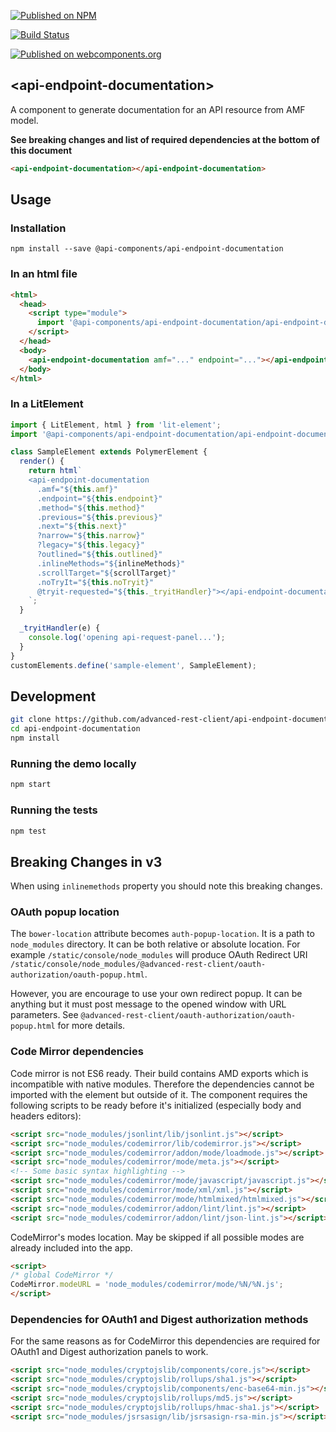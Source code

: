 [![Published on NPM](https://img.shields.io/npm/v/@api-components/api-endpoint-documentation.svg)](https://www.npmjs.com/package/@api-components/api-endpoint-documentation)

[![Build Status](https://travis-ci.org/advanced-rest-client/api-endpoint-documentation.svg?branch=stage)](https://travis-ci.org/advanced-rest-client/api-endpoint-documentation)

[![Published on webcomponents.org](https://img.shields.io/badge/webcomponents.org-published-blue.svg)](https://www.webcomponents.org/element/advanced-rest-client/api-endpoint-documentation)

## &lt;api-endpoint-documentation&gt;

A component to generate documentation for an API resource from AMF model.

**See breaking changes and list of required dependencies at the bottom of this document**

```html
<api-endpoint-documentation></api-endpoint-documentation>
```

## Usage

### Installation
```
npm install --save @api-components/api-endpoint-documentation
```

### In an html file

```html
<html>
  <head>
    <script type="module">
      import '@api-components/api-endpoint-documentation/api-endpoint-documentation.js';
    </script>
  </head>
  <body>
    <api-endpoint-documentation amf="..." endpoint="..."></api-endpoint-documentation>
  </body>
</html>
```

### In a LitElement

```js
import { LitElement, html } from 'lit-element';
import '@api-components/api-endpoint-documentation/api-endpoint-documentation.js';

class SampleElement extends PolymerElement {
  render() {
    return html`
    <api-endpoint-documentation
      .amf="${this.amf}"
      .endpoint="${this.endpoint}"
      .method="${this.method}"
      .previous="${this.previous}"
      .next="${this.next}"
      ?narrow="${this.narrow}"
      ?legacy="${this.legacy}"
      ?outlined="${this.outlined}"
      .inlineMethods="${inlineMethods}"
      .scrollTarget="${scrollTarget}"
      .noTryIt="${this.noTryit}"
      @tryit-requested="${this._tryitHandler}"></api-endpoint-documentation>
    `;
  }

  _tryitHandler(e) {
    console.log('opening api-request-panel...');
  }
}
customElements.define('sample-element', SampleElement);
```

## Development

```sh
git clone https://github.com/advanced-rest-client/api-endpoint-documentation
cd api-endpoint-documentation
npm install
```

### Running the demo locally

```sh
npm start
```

### Running the tests
```sh
npm test
```

## Breaking Changes in v3

When using `inlinemethods` property you should note this breaking changes.

### OAuth popup location

The `bower-location` attribute becomes `auth-popup-location`.
It is a path to `node_modules` directory. It can be both relative or absolute location. For example `/static/console/node_modules` will produce OAuth Redirect URI `/static/console/node_modules/@advanced-rest-client/oauth-authorization/oauth-popup.html`.

However, you are encourage to use your own redirect popup. It can be anything but it must post message to the opened window with URL parameters. See `@advanced-rest-client/oauth-authorization/oauth-popup.html` for more details.

### Code Mirror dependencies

Code mirror is not ES6 ready. Their build contains AMD exports which is incompatible with native modules. Therefore the dependencies cannot be imported with the element but outside of it.
The component requires the following scripts to be ready before it's initialized (especially body and headers editors):

```html
<script src="node_modules/jsonlint/lib/jsonlint.js"></script>
<script src="node_modules/codemirror/lib/codemirror.js"></script>
<script src="node_modules/codemirror/addon/mode/loadmode.js"></script>
<script src="node_modules/codemirror/mode/meta.js"></script>
<!-- Some basic syntax highlighting -->
<script src="node_modules/codemirror/mode/javascript/javascript.js"></script>
<script src="node_modules/codemirror/mode/xml/xml.js"></script>
<script src="node_modules/codemirror/mode/htmlmixed/htmlmixed.js"></script>
<script src="node_modules/codemirror/addon/lint/lint.js"></script>
<script src="node_modules/codemirror/addon/lint/json-lint.js"></script>
```

CodeMirror's modes location. May be skipped if all possible modes are already included into the app.

```html
<script>
/* global CodeMirror */
CodeMirror.modeURL = 'node_modules/codemirror/mode/%N/%N.js';
</script>
```

### Dependencies for OAuth1 and Digest authorization methods

For the same reasons as for CodeMirror this dependencies are required for OAuth1 and Digest authorization panels to work.

```html
<script src="node_modules/cryptojslib/components/core.js"></script>
<script src="node_modules/cryptojslib/rollups/sha1.js"></script>
<script src="node_modules/cryptojslib/components/enc-base64-min.js"></script>
<script src="node_modules/cryptojslib/rollups/md5.js"></script>
<script src="node_modules/cryptojslib/rollups/hmac-sha1.js"></script>
<script src="node_modules/jsrsasign/lib/jsrsasign-rsa-min.js"></script>
```
